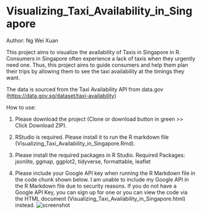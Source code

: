 # Visualizing_Taxi_Availability_in_Singapore

Author: Ng Wei Xuan

This project aims to visualize the availability of Taxis in Singapore in R.
Consumers in Singapore often experience a lack of taxis when they urgently need one. Thus, this project aims to guide consumers and help them plan their trips by allowing them to see the taxi availability at the timings they want.

The data is sourced from the Taxi Availability API from data.gov (https://data.gov.sg/dataset/taxi-availability)

How to use:
1. Please download the project (Clone or download button in green >> Click Download ZIP).

2. RStudio is required. Please install it to run the R markdown file (Visualizing_Taxi_Availability_in_Singapore.Rmd).

3. Please install the required packages in R Studio. 
Required Packages: jsonlite, ggmap, ggplot2, tidyverse, formattable, leaflet

4. Please include your Google API key when running the R Markdown file in the code chunk shown below. I am unable to include my Google API in the R Markdown file due to security reasons. 
If you do not have a Google API Key, you can sign up for one or you can view the code via the HTML document (Visualizing_Taxi_Availability_in_Singapore.html) instead.
![screenshot](https://user-images.githubusercontent.com/65797905/82862218-b2411b00-9f51-11ea-857a-93b7e5610fe8.JPG)


